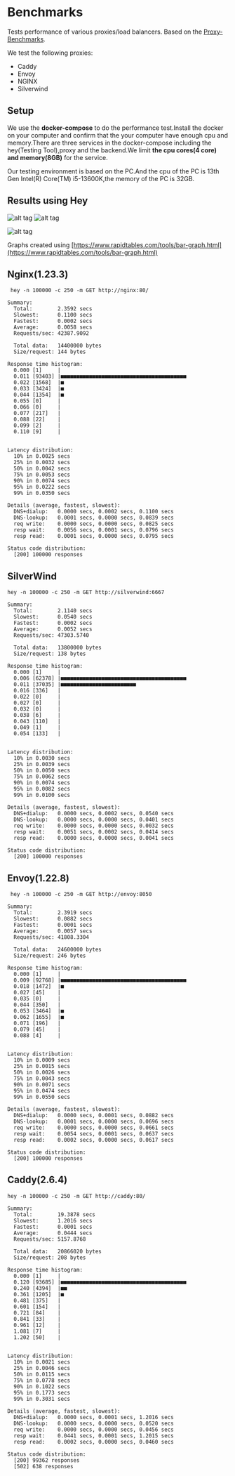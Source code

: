 

# Benchmarks
Tests performance of various proxies/load balancers. Based on the [Proxy-Benchmarks](https://github.com/NickMRamirez/Proxy-Benchmarks).

We test the following proxies:

* Caddy
* Envoy
* NGINX
* Silverwind

## Setup
We use the **docker-compose** to do the performance test.Install the docker on your computer and confirm that the your computer have enough cpu and memory.There are three services in the docker-compose including the hey(Testing Tool),proxy and the backend.We limit **the cpu cores(4 core) and memory(8GB)** for the service. 

Our testing environment is based on the PC.And the cpu of the PC is 13th Gen Intel(R) Core(TM) i5-13600K,the memory of the PC is 32GB.
## Results using Hey
![alt tag](https://raw.githubusercontent.com/lsk569937453/image_repo/main/requestForSecond.png)
![alt tag](https://raw.githubusercontent.com/lsk569937453/image_repo/main/average-response-time.png)

![alt tag](https://raw.githubusercontent.com/lsk569937453/image_repo/main/Latency%20distribution.png)

Graphs created using [https://www.rapidtables.com/tools/bar-graph.html](https://www.rapidtables.com/tools/bar-graph.html)
## Nginx(1.23.3)
```
 hey -n 100000 -c 250 -m GET http://nginx:80/

Summary:
  Total:        2.3592 secs
  Slowest:      0.1100 secs
  Fastest:      0.0002 secs
  Average:      0.0058 secs
  Requests/sec: 42387.9092

  Total data:   14400000 bytes
  Size/request: 144 bytes

Response time histogram:
  0.000 [1]     |
  0.011 [93403] |■■■■■■■■■■■■■■■■■■■■■■■■■■■■■■■■■■■■■■■■
  0.022 [1568]  |■
  0.033 [3424]  |■
  0.044 [1354]  |■
  0.055 [0]     |
  0.066 [0]     |
  0.077 [217]   |
  0.088 [22]    |
  0.099 [2]     |
  0.110 [9]     |


Latency distribution:
  10% in 0.0025 secs
  25% in 0.0032 secs
  50% in 0.0042 secs
  75% in 0.0053 secs
  90% in 0.0074 secs
  95% in 0.0222 secs
  99% in 0.0350 secs

Details (average, fastest, slowest):
  DNS+dialup:   0.0000 secs, 0.0002 secs, 0.1100 secs
  DNS-lookup:   0.0001 secs, 0.0000 secs, 0.0839 secs
  req write:    0.0000 secs, 0.0000 secs, 0.0825 secs
  resp wait:    0.0056 secs, 0.0001 secs, 0.0796 secs
  resp read:    0.0001 secs, 0.0000 secs, 0.0795 secs

Status code distribution:
  [200] 100000 responses
```
## SilverWind
```
hey -n 100000 -c 250 -m GET http://silverwind:6667

Summary:
  Total:        2.1140 secs
  Slowest:      0.0540 secs
  Fastest:      0.0002 secs
  Average:      0.0052 secs
  Requests/sec: 47303.5740

  Total data:   13800000 bytes
  Size/request: 138 bytes

Response time histogram:
  0.000 [1]     |
  0.006 [62378] |■■■■■■■■■■■■■■■■■■■■■■■■■■■■■■■■■■■■■■■■
  0.011 [37035] |■■■■■■■■■■■■■■■■■■■■■■■■
  0.016 [336]   |
  0.022 [0]     |
  0.027 [0]     |
  0.032 [0]     |
  0.038 [6]     |
  0.043 [110]   |
  0.049 [1]     |
  0.054 [133]   |


Latency distribution:
  10% in 0.0030 secs
  25% in 0.0039 secs
  50% in 0.0050 secs
  75% in 0.0062 secs
  90% in 0.0074 secs
  95% in 0.0082 secs
  99% in 0.0100 secs

Details (average, fastest, slowest):
  DNS+dialup:   0.0000 secs, 0.0002 secs, 0.0540 secs
  DNS-lookup:   0.0000 secs, 0.0000 secs, 0.0401 secs
  req write:    0.0000 secs, 0.0000 secs, 0.0032 secs
  resp wait:    0.0051 secs, 0.0002 secs, 0.0414 secs
  resp read:    0.0000 secs, 0.0000 secs, 0.0041 secs

Status code distribution:
  [200] 100000 responses
```
## Envoy(1.22.8)
```
 hey -n 100000 -c 250 -m GET http://envoy:8050

Summary:
  Total:        2.3919 secs
  Slowest:      0.0882 secs
  Fastest:      0.0001 secs
  Average:      0.0057 secs
  Requests/sec: 41808.3304

  Total data:   24600000 bytes
  Size/request: 246 bytes

Response time histogram:
  0.000 [1]     |
  0.009 [92768] |■■■■■■■■■■■■■■■■■■■■■■■■■■■■■■■■■■■■■■■■
  0.018 [1472]  |■
  0.027 [45]    |
  0.035 [0]     |
  0.044 [350]   |
  0.053 [3464]  |■
  0.062 [1655]  |■
  0.071 [196]   |
  0.079 [45]    |
  0.088 [4]     |


Latency distribution:
  10% in 0.0009 secs
  25% in 0.0015 secs
  50% in 0.0026 secs
  75% in 0.0043 secs
  90% in 0.0071 secs
  95% in 0.0474 secs
  99% in 0.0550 secs

Details (average, fastest, slowest):
  DNS+dialup:   0.0000 secs, 0.0001 secs, 0.0882 secs
  DNS-lookup:   0.0001 secs, 0.0000 secs, 0.0696 secs
  req write:    0.0000 secs, 0.0000 secs, 0.0661 secs
  resp wait:    0.0054 secs, 0.0001 secs, 0.0637 secs
  resp read:    0.0002 secs, 0.0000 secs, 0.0617 secs

Status code distribution:
  [200] 100000 responses
```
## Caddy(2.6.4)
```
hey -n 100000 -c 250 -m GET http://caddy:80/

Summary:
  Total:        19.3878 secs
  Slowest:      1.2016 secs
  Fastest:      0.0001 secs
  Average:      0.0444 secs
  Requests/sec: 5157.8768

  Total data:   20866020 bytes
  Size/request: 208 bytes

Response time histogram:
  0.000 [1]     |
  0.120 [93685] |■■■■■■■■■■■■■■■■■■■■■■■■■■■■■■■■■■■■■■■■
  0.240 [4394]  |■■
  0.361 [1205]  |■
  0.481 [375]   |
  0.601 [154]   |
  0.721 [84]    |
  0.841 [33]    |
  0.961 [12]    |
  1.081 [7]     |
  1.202 [50]    |


Latency distribution:
  10% in 0.0021 secs
  25% in 0.0046 secs
  50% in 0.0115 secs
  75% in 0.0778 secs
  90% in 0.1022 secs
  95% in 0.1773 secs
  99% in 0.3031 secs

Details (average, fastest, slowest):
  DNS+dialup:   0.0000 secs, 0.0001 secs, 1.2016 secs
  DNS-lookup:   0.0000 secs, 0.0000 secs, 0.0520 secs
  req write:    0.0000 secs, 0.0000 secs, 0.0456 secs
  resp wait:    0.0441 secs, 0.0001 secs, 1.2015 secs
  resp read:    0.0002 secs, 0.0000 secs, 0.0460 secs

Status code distribution:
  [200] 99362 responses
  [502] 638 responses

```
